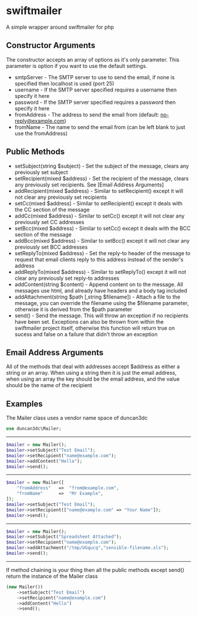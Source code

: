 swiftmailer
===========

A simple wrapper around swiftmailer for php


Constructor Arguments
---------------------
The constructor accepts an array of options as it's only parameter. This parameter is option if you want to use the default settings.
* smtpServer - The SMTP server to use to send the email, if none is specified then localhost is used (port 25)
* username - If the SMTP server specified requires a username then specify it here
* password - If the SMTP server specified requires a password then specify it here
* fromAddress - The address to send the email from (default: no-reply@example.com)
* fromName - The name to send the email from (can be left blank to just use the fromAddress)


Public Methods
--------------
* setSubject(string $subject) - Set the subject of the message, clears any previously set subject
* setRecipient(mixed $address) - Set the recipient of the message, clears any previously set recipients. See [Email Address Arguments]
* addRecipient(mixed $address) - Similar to setRecipient() except it will not clear any previously set recipients
* setCc(mixed $address) - Similar to setRecipient() except it deals with the CC section of the message
* addCc(mixed $address) - Similar to setCc() except it will not clear any previously set CC addresses
* setBcc(mixed $address) - Similar to setCc() except it deals with the BCC section of the message
* addBcc(mixed $address) - Similar to setBcc() except it will not clear any previously set BCC addresses
* setReplyTo(mixed $address) - Set the reply-to header of the message to request that email clients reply to this address instead of the sender's address
* addReplyTo(mixed $address) - Similar to setReplyTo() except it will not clear any previously set reply-to addresses
* addContent(string $content) - Append content on to the message. All messages use html, and already have headers and a body tag included
* addAttachment(string $path [,string $filename]) - Attach a file to the message, you can override the filename using the $filename parameter, otherwise it is derived from the $path parameter
* send() - Send the message. This will throw an exception if no recipients have been set. Exceptions can also be thrown from within the swiftmailer project itself, otherwise this function will return true on sucess and false on a failure that didn't throw an exception


Email Address Arguments
-----------------------
All of the methods that deal with addresses accept $address as either a string or an array. When using a string then it is just the email address, when using an array the key should be the email address, and the value should be the name of the recipient


Examples
--------

The Mailer class uses a vendor name space of duncan3dc
```php
use duncan3dc\Mailer;
```

-------------------

```php
$mailer = new Mailer();
$mailer->setSubject("Test Email");
$mailer->setRecipient("name@example.com");
$mailer->addContent("Hello");
$mailer->send();
```

-------------------

```php
$mailer = new Mailer([
    "fromAddress"   =>  "from@example.com",
    "fromName"      =>  "Mr Example",
]);
$mailer->setSubject("Test Email");
$mailer->setRecipient(["name@example.com" => "Your Name"]);
$mailer->send();
```

-------------------

```php
$mailer = new Mailer();
$mailer->setSubject("Spreadsheet Attached");
$mailer->setRecipient("name@example.com");
$mailer->addAttachment("/tmp/UGqucq","sensible-filename.xls");
$mailer->send();
```

-------------------

If method chaining is your thing then all the public methods except send() return the instance of the Mailer class
```php
(new Mailer())
    ->setSubject("Test Email")
    ->setRecipient("name@example.com")
    ->addContent("Hello")
    ->send();
```
